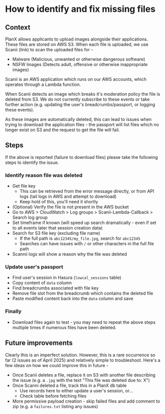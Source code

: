 # How to identify and fix missing files

## Context
PlanX allows applicants to upload images alongside their applications. These files are stored on AWS S3. When each file is uploaded, we use Scanii (link) to scan the uploaded files for - 
 - Malware (Malicious, unwanted or otherwise dangerous software)
 - NSFW Images (Detects adult, offensive or otherwise inappropriate images)

Scanii is an AWS application which runs on our AWS accounts, which operates through a Lambda function.

When Scanii detects an image which breaks it's moderation policy the file is deleted from S3. We do not currently subscribe to these events or take further action (e.g. updating the user's breadcrumbs/passport, or logging these events).

As these images are automatically deleted, this can lead to issues when trying to download the application files - the passport will list files which no longer exist on S3 and the request to get the file will fail.

## Steps
If the above is reported (failure to download files) please take the following steps to identify the issue.

### Identify reason file was deleted
- Get file key
  - This can be retrieved from the error message directly, or from API logs (tail logs in AWS and attempt to download)
  - Keep hold of this, you'll need it shortly
- (Optional) Verify the file is not present in the AWS bucket
- Go to AWS > CloudWatch > Log groups > Scanii-Lambda-Callback > Search log group
- Set timeframe if known (will speed up search dramatically - even if set to all events later that session creation data)
- Search for S3 file key (excluding file name)
  - If the full path is `abc12345/my_file.jpg`, search for `abc12345`
  - Searches can have issues with `/` or other characters in the full file path
- Scannii logs will show a reason why the file was deleted

### Update user's passport
- Find user's session in Hasura (`lowcal_sessions` table)
- Copy content of `data` column
- Find breadcrumbs associated with file key
- Remove file slot from the breadcrumb which contains the deleted file
- Paste modified content back into the `data` column and save

### Finally
- Download files again to test - you may need to repeat the above steps multiple times if numerous files have been deleted.


## Future improvements
Clearly this is an imperfect solution. However, this is a rare occurrence so far (2 issues as of April 2025) and relatively simple to troubleshoot. Here's a few ideas on how we could improve this in future - 

 - Once Scanii deletes a file, replace it on S3 with another file describing the issue (e.g. a `.jpg` with the text "This file was deleted due to: X")
 - Once Scanni deleted a file, track this in a PlanX db table
   - Use records here to either update a user's session, or...
   - Check table before fetching files
 - More permissive payload creation - skip failed files and add comment to zip (e.g. a `failures.txt` listing any issues)